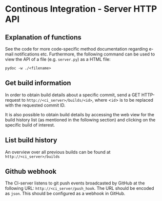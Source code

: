 # Continous Integration - Server HTTP API

## Explanation of functions

See the code for more code-specific method documentation regarding e-mail notifications etc. Furthermore, the following command can be used to view the API of a file (e.g. `server.py`) as a HTML file: 

`pydoc -w ./<filename>`

## Get build information 

In order to obtain build details about a specific commit, send a GET HTTP-request to `http://<ci_server>/builds/<id>`, where <`id`> is to be replaced with the requested commit ID. 

It is also possible to obtain build details by accessing the web view for the build history list (as mentioned in the following section) and clicking on the specific build of interest.

## List build history

An overview over all previous builds can be found at `http://<ci_server>/builds`

## Github webhook

The CI-server listens to git push events broadcasted by GitHub at the following URL: `http://<ci_server/push_hook`. The URL should be encoded as `json`. This should be configured as a webhook in GitHub.


